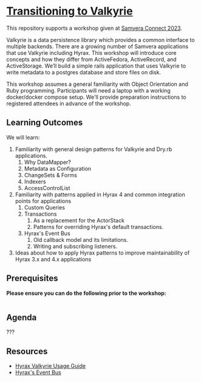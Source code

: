# [Transitioning to Valkyrie](https://samveraconnect2023.sched.com/event/1OmBn)

This repository supports a workshop given at
[Samvera Connect 2023](https://samvera.atlassian.net/wiki/spaces/samvera/pages/2174877699/Samvera+Connect+2023).

Valkyrie is a data persistence library which provides a common interface to multiple backends. There are a growing number of Samvera applications that use Valkyrie including Hyrax. This workshop will introduce core concepts and how they differ from ActiveFedora, ActiveRecord, and ActiveStorage. We’ll build a simple rails application that uses Valkyrie to write metadata to a postgres database and store files on disk.

This workshop assumes a general familiarity with Object Orientation and Ruby programming. Participants will need a laptop with a working docker/docker compose setup. We'll provide preparation instructions to registered attendees in advance of the workshop.

## Learning Outcomes

We will learn:
1. Familiarity with general design patterns for Valkyrie and Dry.rb applications.
   1. Why DataMapper?
   1. Metadata as Configuration
   1. ChangeSets & Forms
   1. Indexers
   1. AccessControlList
1. Familiarity with patterns applied in Hyrax 4 and common integration points for applications
   1. Custom Queries
   1. Transactions
      1. As a replacement for the ActorStack
      1. Patterns for overriding Hyrax's default transactions.
   1. Hyrax's Event Bus
      1. Old callback model and its limitations.
      1. Writing and subscribing listeners.
1. Ideas about how to apply Hyrax patterns to improve maintainability of Hyrax 3.x and 4.x applications

## Prerequisites

**Please ensure you can do the following prior to the workshop:**

```sh
```

## Agenda

???


## Resources

  * [Hyrax Valkyrie Usage Guide](https://github.com/samvera/hyrax/wiki/Hyrax-Valkyrie-Usage-Guide)
  * [Hyrax's Event Bus](https://github.com/samvera/hyrax/wiki/Hyrax's-Event-Bus-(Hyrax::Publisher))
